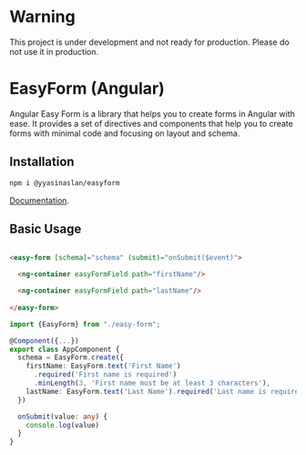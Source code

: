 # Warning

This project is under development and not ready for production. Please do not use it in production.

# EasyForm (Angular)

Angular Easy Form is a library that helps you to create forms in Angular with ease. It provides a set of
directives and components that help you to create forms with minimal code and focusing on layout and schema.

## Installation

```bash
npm i @yyasinaslan/easyform
```

[Documentation](https://ng-easy-form.netlify.app/).

## Basic Usage

```html

<easy-form [schema]="schema" (submit)="onSubmit($event)">

  <ng-container easyFormField path="firstName"/>

  <ng-container easyFormField path="lastName"/>
  
</easy-form>
```

```typescript
import {EasyForm} from "./easy-form";

@Component({...})
export class AppComponent {
  schema = EasyForm.create({
    firstName: EasyForm.text('First Name')
      .required('First name is required')
      .minLength(3, 'First name must be at least 3 characters'),
    lastName: EasyForm.text('Last Name').required('Last name is required')
  })

  onSubmit(value: any) {
    console.log(value)
  }
}
```
